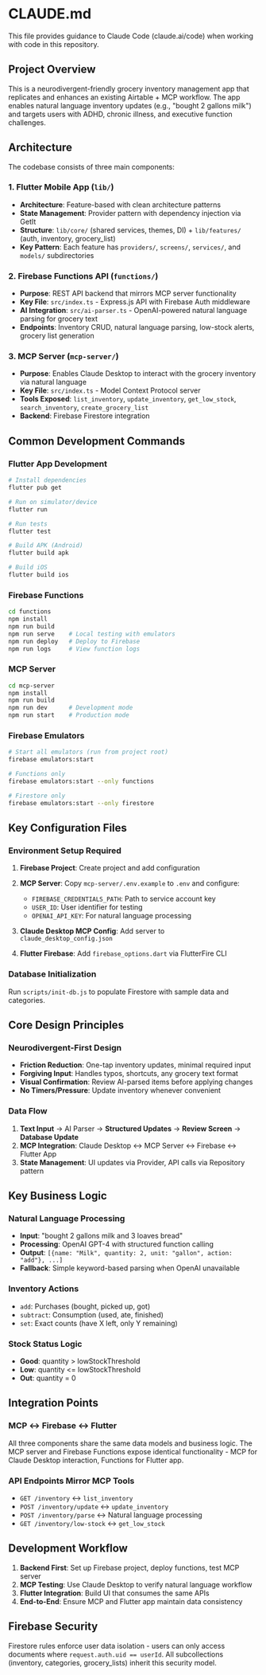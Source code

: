 # CLAUDE.md

This file provides guidance to Claude Code (claude.ai/code) when working with code in this repository.

## Project Overview

This is a neurodivergent-friendly grocery inventory management app that replicates and enhances an existing Airtable + MCP workflow. The app enables natural language inventory updates (e.g., "bought 2 gallons milk") and targets users with ADHD, chronic illness, and executive function challenges.

## Architecture

The codebase consists of three main components:

### 1. Flutter Mobile App (`lib/`)
- **Architecture**: Feature-based with clean architecture patterns
- **State Management**: Provider pattern with dependency injection via GetIt
- **Structure**: `lib/core/` (shared services, themes, DI) + `lib/features/` (auth, inventory, grocery_list)
- **Key Pattern**: Each feature has `providers/`, `screens/`, `services/`, and `models/` subdirectories

### 2. Firebase Functions API (`functions/`)
- **Purpose**: REST API backend that mirrors MCP server functionality
- **Key File**: `src/index.ts` - Express.js API with Firebase Auth middleware
- **AI Integration**: `src/ai-parser.ts` - OpenAI-powered natural language parsing for grocery text
- **Endpoints**: Inventory CRUD, natural language parsing, low-stock alerts, grocery list generation

### 3. MCP Server (`mcp-server/`)
- **Purpose**: Enables Claude Desktop to interact with the grocery inventory via natural language
- **Key File**: `src/index.ts` - Model Context Protocol server
- **Tools Exposed**: `list_inventory`, `update_inventory`, `get_low_stock`, `search_inventory`, `create_grocery_list`
- **Backend**: Firebase Firestore integration

## Common Development Commands

### Flutter App Development
```bash
# Install dependencies
flutter pub get

# Run on simulator/device
flutter run

# Run tests
flutter test

# Build APK (Android)
flutter build apk

# Build iOS
flutter build ios
```

### Firebase Functions
```bash
cd functions
npm install
npm run build
npm run serve    # Local testing with emulators
npm run deploy   # Deploy to Firebase
npm run logs     # View function logs
```

### MCP Server
```bash
cd mcp-server
npm install
npm run build
npm run dev      # Development mode
npm run start    # Production mode
```

### Firebase Emulators
```bash
# Start all emulators (run from project root)
firebase emulators:start

# Functions only
firebase emulators:start --only functions

# Firestore only
firebase emulators:start --only firestore
```

## Key Configuration Files

### Environment Setup Required
1. **Firebase Project**: Create project and add configuration
2. **MCP Server**: Copy `mcp-server/.env.example` to `.env` and configure:
   - `FIREBASE_CREDENTIALS_PATH`: Path to service account key
   - `USER_ID`: User identifier for testing
   - `OPENAI_API_KEY`: For natural language processing

3. **Claude Desktop MCP Config**: Add server to `claude_desktop_config.json`
4. **Flutter Firebase**: Add `firebase_options.dart` via FlutterFire CLI

### Database Initialization
Run `scripts/init-db.js` to populate Firestore with sample data and categories.

## Core Design Principles

### Neurodivergent-First Design
- **Friction Reduction**: One-tap inventory updates, minimal required input
- **Forgiving Input**: Handles typos, shortcuts, any grocery text format
- **Visual Confirmation**: Review AI-parsed items before applying changes
- **No Timers/Pressure**: Update inventory whenever convenient

### Data Flow
1. **Text Input** → AI Parser → **Structured Updates** → **Review Screen** → **Database Update**
2. **MCP Integration**: Claude Desktop ↔ MCP Server ↔ Firebase ↔ Flutter App
3. **State Management**: UI updates via Provider, API calls via Repository pattern

## Key Business Logic

### Natural Language Processing
- **Input**: "bought 2 gallons milk and 3 loaves bread"
- **Processing**: OpenAI GPT-4 with structured function calling
- **Output**: `[{name: "Milk", quantity: 2, unit: "gallon", action: "add"}, ...]`
- **Fallback**: Simple keyword-based parsing when OpenAI unavailable

### Inventory Actions
- `add`: Purchases (bought, picked up, got)
- `subtract`: Consumption (used, ate, finished)
- `set`: Exact counts (have X left, only Y remaining)

### Stock Status Logic
- **Good**: quantity > lowStockThreshold
- **Low**: quantity <= lowStockThreshold
- **Out**: quantity = 0

## Integration Points

### MCP ↔ Firebase ↔ Flutter
All three components share the same data models and business logic. The MCP server and Firebase Functions expose identical functionality - MCP for Claude Desktop interaction, Functions for Flutter app.

### API Endpoints Mirror MCP Tools
- `GET /inventory` ↔ `list_inventory`
- `POST /inventory/update` ↔ `update_inventory`
- `POST /inventory/parse` ↔ Natural language processing
- `GET /inventory/low-stock` ↔ `get_low_stock`

## Development Workflow

1. **Backend First**: Set up Firebase project, deploy functions, test MCP server
2. **MCP Testing**: Use Claude Desktop to verify natural language workflow
3. **Flutter Integration**: Build UI that consumes the same APIs
4. **End-to-End**: Ensure MCP and Flutter app maintain data consistency

## Firebase Security

Firestore rules enforce user data isolation - users can only access documents where `request.auth.uid == userId`. All subcollections (inventory, categories, grocery_lists) inherit this security model.